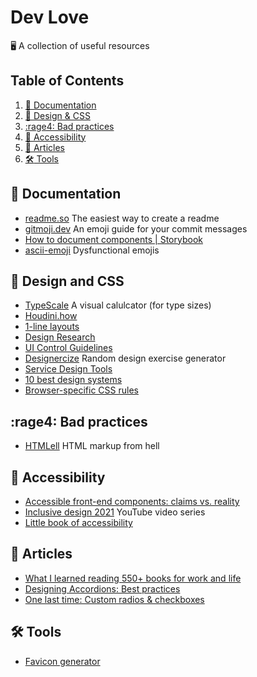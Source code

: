 # Dev Love
🖥️  A collection of useful resources

## Table of Contents
1. [:memo: Documentation](#memo-documentation)
2. [:art: Design & CSS](#art-design-and-css)
3. [:rage4: Bad practices](#rage4-bad-practices)
4. [:children_crossing: Accessibility](#children_crossing-accessibility)
5. [:newspaper: Articles](#newspaper-articles)
6. [:hammer_and_wrench: Tools](#hammer_and_wrench-tools)

## :memo: Documentation
- [readme.so](https://readme.so/) The easiest way to create a readme
- [gitmoji.dev](https://gitmoji.dev/) An emoji guide for your commit messages
- [How to document components | Storybook](https://storybook.js.org/docs/vue/writing-docs/introduction)
- [ascii-emoji](https://github.com/dysfunc/ascii-emoji) Dysfunctional emojis

## :art: Design and CSS
- [TypeScale](https://type-scale.com/) A visual calulcator (for type sizes)
- [Houdini.how](https://houdini.how/)
- [1-line layouts](https://1linelayouts.glitch.me/)
- [Design Research](https://rhizomerd.substack.com/p/design-research-three-tools-for-mountaineering)
- [UI Control Guidelines](https://balsamiq.com/learn/ui-control-guidelines/)
- [Designercize](https://designercize.com/) Random design exercise generator
- [Service Design Tools](https://servicedesigntools.org/)
- [10 best design systems](https://designerup.co/blog/10-best-design-systems-and-how-to-learn-and-steal-from-them/)
- [Browser-specific CSS rules](https://browserstrangeness.bitbucket.io/css_hacks.html#safari)

## :rage4: Bad practices
- [HTMLell](https://www.htmhell.dev/) HTML markup from hell

## :children_crossing: Accessibility
- [Accessible front-end components: claims vs. reality](https://hiddedevries.nl/en/blog/2021-04-02-accessible-front-end-components-claims-vs-reality)
- [Inclusive design 2021](https://www.youtube.com/playlist?list=PLn7dsvRdQEfFoUIFxtSsp8PjHm-glki1Z) YouTube video series
- [Little book of accessibility](https://uxdesign.cc/the-little-book-of-accessibility-a9b59d82b412)

## :newspaper: Articles
- [What I learned reading 550+ books for work and life](https://www.reaktor.com/blog/what-i-learned-reading-550-books-for-work-and-life/)
- [Designing Accordions: Best practices](https://blog.prototypr.io/designing-the-accordion-best-practices-3c1bd54bf26e)
- [One last time: Custom radios & checkboxes](https://www.scottohara.me/blog/2021/09/24/custom-radio-checkbox-again.html)

## :hammer_and_wrench: Tools
- [Favicon generator](https://realfavicongenerator.net/)

